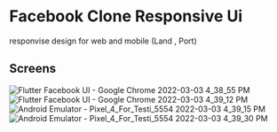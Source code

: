 # Facebook Clone Responsive Ui

 responvise design for web and mobile (Land , Port)
 
 ## Screens 
 
 
![Flutter Facebook UI - Google Chrome 2022-03-03 4_38_55 PM](https://user-images.githubusercontent.com/64389727/156586968-76626d3e-9621-42cc-9d79-6edd09e21c52.png)
![Flutter Facebook UI - Google Chrome 2022-03-03 4_39_12 PM](https://user-images.githubusercontent.com/64389727/156587005-4e3fd000-267a-488a-8ba9-3775730d7139.png)
![Android Emulator - Pixel_4_For_Testi_5554 2022-03-03 4_39_15 PM](https://user-images.githubusercontent.com/64389727/156587054-b264a546-00c9-4188-8fe1-cf6e283e373b.png)
![Android Emulator - Pixel_4_For_Testi_5554 2022-03-03 4_39_30 PM](https://user-images.githubusercontent.com/64389727/156587064-b9aff1a1-c3ea-4df9-8a3f-688d6fa02096.png)
